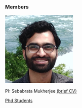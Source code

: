 ### Members

<img src="images/me.jpeg" width="220"/>

PI: Sebabrata Mukherjee [(brief CV)](seba.md) 


[Phd Students](phd.md)

